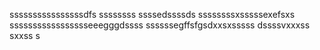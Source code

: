ssssssssssssssssdfs
ssssssss
ssssedssssds
ssssssssxsssssexefsxs
ssssssssssssssssseeegggdssss
ssssssegffsfgsdxxsxsssss
dssssvxxxss
sxxss
s
